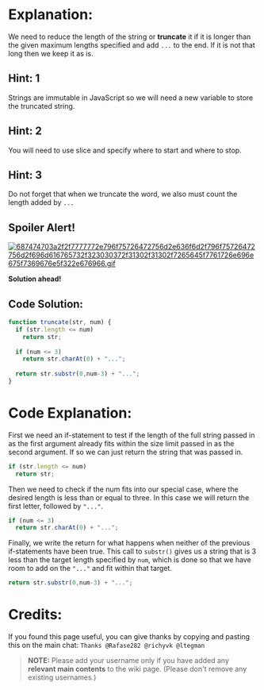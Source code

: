 # Explanation:
We need to reduce the length of the string or **truncate** it if it is longer than the given maximum lengths specified and add `...` to the end. If it is not that long then we keep it as is.

## Hint: 1
Strings are immutable in JavaScript so we will need a new variable to store the truncated string.

## Hint: 2
You will need to use slice and specify where to start and where to stop.

## Hint: 3
Do not forget that when we truncate the word, we also must count the length added by `...`

## Spoiler Alert!
[![687474703a2f2f7777772e796f75726472756d2e636f6d2f796f75726472756d2f696d616765732f323030372f31302f31302f7265645f7761726e696e675f7369676e5f322e676966.gif](https://files.gitter.im/FreeCodeCamp/Wiki/nlOm/thumb/687474703a2f2f7777772e796f75726472756d2e636f6d2f796f75726472756d2f696d616765732f323030372f31302f31302f7265645f7761726e696e675f7369676e5f322e676966.gif)](https://files.gitter.im/FreeCodeCamp/Wiki/nlOm/687474703a2f2f7777772e796f75726472756d2e636f6d2f796f75726472756d2f696d616765732f323030372f31302f31302f7265645f7761726e696e675f7369676e5f322e676966.gif)

**Solution ahead!**

## Code Solution:

```js
function truncate(str, num) {
  if (str.length <= num)
    return str;
  
  if (num <= 3)
    return str.charAt(0) + "...";
  
  return str.substr(0,num-3) + "...";
}
```

# Code Explanation:
First we need an if-statement to test if the length of the full string passed in as the first argument already fits within the size limit passed in as the second argument. If so we can just return the string that was passed in.

```js
if (str.length <= num)
  return str;
```

Then we need to check if the num fits into our special case, where the desired length is less than or equal to three. In this case we will return the first letter, followed by `"..."`.

```js
if (num <= 3)
  return str.charAt(0) + "...";
```

Finally, we write the return for what happens when neither of the previous if-statements have been true. This call to `substr()` gives us a string that is 3 less than the target length specified by `num`, which is done so that we have room to add on the `"..."` and fit within that target.

```js
return str.substr(0,num-3) + "...";
```

# Credits:
If you found this page useful, you can give thanks by copying and pasting this on the main chat: `Thanks @Rafase282 @richyvk @ltegman`

> **NOTE:** Please add your username only if you have added any **relevant main contents** to the wiki page. (Please don't remove any existing usernames.)
